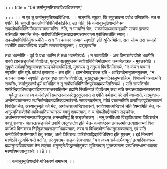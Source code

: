 +++
title = "09 कर्मानुस्मृतिशब्दविध्यधिकरणम्"

+++
।। स एव तु कर्मानुस्मृतिशब्दविधिभ्यः ।। सङ्गतिः स्फुटा, किं सुषुप्तादन्य प्रबोध उत्तिष्ठति- उत स एवेति, किं सुषुप्तौ सकलोपाधिविनिर्मोकोऽस्ति, उत नेति, किं कर्मानुस्मृतिशब्दविधयः सकलोपाधिविनिर्मोकाभावमवगमयन्ति- नेति, न गमयन्ति चेत्- सकलोपाध्यभावाद्व्रह्मणि सम्पन्न इत्यन्य उत्तिष्ठति गमयन्ति चेत्- सर्वोपाधिविनिर्मुक्त्तब्रह्मसम्पत्त्यभावात्स एवोत्तिष्ठतीति स्यात् । सकलोपाधिविनिर्मुक्त्तस्येति - अत्र "न कञ्चन पाप्मानं स्पृशति' इति श्रुतिरभिप्रेता, सता सोम्य तदा सम्पन्नो भवतीति वाक्यमभिप्रेत्य ब्रह्मणि सम्पन्नस्येत्युक्त्तम् । यद्यद्भवन्ति

तथा भवन्तीति - पूर्वं ये यथा भवन्ति ते तथा भवन्तीत्यर्थः । न चासाविति - अत्र विनाशमेवापीतो भवतीति वाक्ये ज्ञानसङ्कोचो विवक्षितः, एतद्वचनात्सुषुप्तस्य सर्वोपाधिविनिर्मोक्षाभावः कथमित्यत्राह - मुक्त्तस्येति । सुषुप्ते सर्वप्रवृत्तिशून्यत्वज्ञानसङ्कोचावभिहितौ, मुक्त्तस्य तु तदुभयं विपरीतमित्यर्थः, "न कंचन पाष्मानं स्पृशति' इति श्रुतेः कोऽर्थ इत्यत्राह - अत इति । ज्ञानभोगाद्यशक्त्त इति - आदिशब्देनानुष्ठानमुक्त्तम्, "न कञ्चन पाप्मानं स्पृशति' इत्यत्रानुष्ठानाशक्त्तिर्विवक्षिता, सुखदुःखानुभयादिकालुष्यराहित्यं, विश्रार्न्त्थं परमात्मनि सम्पत्तिः, कर्मानुष्ठानवैधुर्यं चाभिहितं न तु सर्वोपाधिविनिर्मोक्षपूर्वकब्रह्मप्राप्तिरित्यर्थः । सति सम्पत्तिर्नाम शरीरेन्द्रियाधिष्ठातृत्वादिव्यापारान्तरराहित्येन ब्रह्मणि स्थितिमात्रं विवक्षितम् सदा सति सम्पन्नत्वादात्मस्वरूपस्य । पूर्वेद्युः प्रक्रान्तस्य कर्मणोऽपरिसमाप्तस्यअपरेद्युरनुष्ठानात् स एवेति कर्मशब्दं परे सर्वे व्याचक्षते, तदयुक्त्तम्- अन्येनोपक्रान्तस्य रथनिर्माणदेवताप्रतिष्ठापनादेरन्यैः समापनदर्शनात्, मयेदं प्रक्रान्तमिति प्रत्यभिज्ञापूर्वकसमापनं विवक्षितं चेत्, अस्यानुस्मृतेः को भेदः, अर्थान्तरप्रत्यभिज्ञाधारत्वं, स्वविषयप्रत्यभिज्ञानं चेति वैषम्यमिति चेत्, न- अनुस्मृतिशब्देनैवोभयविधप्रतिसन्धानस्य वक्त्तुं शक्यत्वात्, न च गोबलीवर्द्दन्यायेन सङ्कोचः, अर्थान्तरसम्भवेनान्यथासिद्धत्वात् अनन्थासिद्धं हि सङ्कोचकम् । ननु कर्मविधयो विद्याविधयश्च विधिशब्देन वक्त्तुं शक्याः- अतस्तत्सङ्कोचे तवापि त्वदुक्त्तदोष इति चेन्न- कर्मशब्दस्य तत्फलभोगतत्त्वज्ञानाभ्यां विना कर्मक्षये विनाशस्य निर्हेतुकत्वप्रसङ्गाभिप्रायत्वात्, तस्य च विधिशब्देनाभिधातुमशक्यत्वात्, एवं सति कर्मविधिवैयर्थ्यमप्यार्थो हेतुः स्यात्, अतो विधिशब्दः पारिशेष्याद्विद्याविधिविषय इति युक्त्तम् । इदं निरूपणं मरणेऽपि तुल्यमित्यन्ते वदन्ति, तदयुक्त्तम्- शङ्काहेत्वभावात् "यत्र त्वस्य सर्वमात्मैवाभूत्' इत्यादिवाक्यस्य ब्रह्मानुभवविषयत्वान्न तेन शङ्का अनुस्मृतेःसिद्धान्तहेतुतया सूत्रितत्वात् भूमृतजातानां प्रत्यभिसन्धानाभावाच्च मरणविषयत्वानुपपत्तेः ।।9।।

।। कर्मानुस्मृतिशब्दविध्यधिकरणं समाप्तम् ।।


